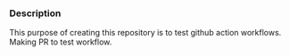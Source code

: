 ### Description

This purpose of creating this repository is to test github action workflows.
Making PR to test workflow.
